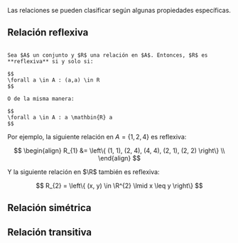 Las relaciones se pueden clasificar según algunas propiedades específicas.

## Relación reflexiva

```ad-definition

Sea $A$ un conjunto y $R$ una relación en $A$. Entonces, $R$ es **reflexiva** si y solo si:

$$
\forall a \in A : (a,a) \in R
$$

O de la misma manera:

$$
\forall a \in A : a \mathbin{R} a
$$

```

Por ejemplo, la siguiente relación en $A = \left\{ 1, 2, 4 \right\}$ es reflexiva:

$$
\begin{align}
R_{1} &= \left\{ (1, 1), (2, 4), (4, 4), (2, 1), (2, 2) \right\} \\
\end{align}
$$

Y la siguiente relación en $\R$ también es reflexiva:

$$
R_{2} = \left\{ (x, y) \in \R^{2} \lmid x \leq y \right\}
$$

## Relación simétrica

## Relación transitiva
